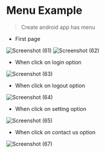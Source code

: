 # Menu Example
> Create android app has menu

- First page

![Screenshot (61)](https://user-images.githubusercontent.com/92260346/140657088-2d299928-5748-43c6-aabc-51043b35b10c.png)
![Screenshot (62)](https://user-images.githubusercontent.com/92260346/140657095-97e23917-c0d4-4295-9da0-d8c0b8fdb723.png)

- When click on login option

![Screenshot (63)](https://user-images.githubusercontent.com/92260346/140657099-281db960-7147-416c-a0f4-7134153b6512.png)

- When click on logout option

![Screenshot (64)](https://user-images.githubusercontent.com/92260346/140657116-da1eea0c-5491-4d4c-8866-de2bf7392292.png)

- When click on setting option

![Screenshot (65)](https://user-images.githubusercontent.com/92260346/140657128-ce230a22-6784-48c7-9ab8-a02252c0b09c.png)

- When click on contact us option

![Screenshot (67)](https://user-images.githubusercontent.com/92260346/140657129-330142de-37ba-49bd-b0aa-b47150cd6cc8.png)
